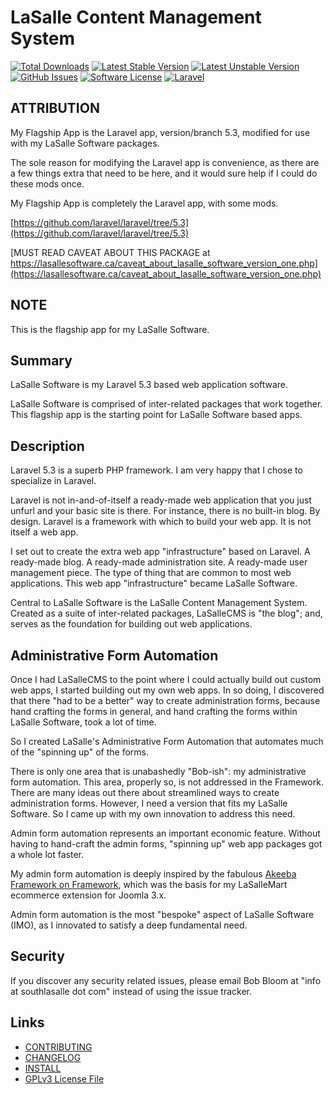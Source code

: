 # LaSalle Content Management System 

<!--
[![Build Status](https://img.shields.io/travis/lasallecms/lasallecms-l5-flagship/master.svg?style=flat-square)](https://travis-ci.org/lasallecms/lasallecms)
-->

[![Total Downloads](https://img.shields.io/packagist/dt/lasallecms/lasallecms.svg?style=flat-square)](https://packagist.org/packages/lasallecms/lasallecms)
[![Latest Stable Version](https://poser.pugx.org/lasallecms/lasallecms/v/stable.svg)](https://packagist.org/packages/lasallecms/lasallecms)
[![Latest Unstable Version](https://poser.pugx.org/lasallecms/lasallecms/v/unstable.svg)](https://packagist.org/packages/lasallecms/lasallecms)
[![GitHub Issues](https://img.shields.io/github/issues/lasallecms/lasallecms-l5-flagship.svg)](https://github.com/lasallecms/lasallecms-l5-flagship/issues)
[![Software License](https://img.shields.io/badge/license-GPLv3-brightgreen.svg?style=flat-square)](LICENSE.md)
[![Laravel](https://img.shields.io/badge/Laravel-v5.3-brightgreen.svg?style=flat-square)](http://laravel.com)

## ATTRIBUTION

My Flagship App is the Laravel app, version/branch 5.3, modified for use with my LaSalle Software packages. 
 
The sole reason for modifying the Laravel app is convenience, as there are a few things extra that need to be here, and it would sure help if I could do these mods once.

My Flagship App is completely the Laravel app, with some mods.

[https://github.com/laravel/laravel/tree/5.3](https://github.com/laravel/laravel/tree/5.3)



[MUST READ CAVEAT ABOUT THIS PACKAGE at https://lasallesoftware.ca/caveat_about_lasalle_software_version_one.php](https://lasallesoftware.ca/caveat_about_lasalle_software_version_one.php)


## NOTE

This is the flagship app for my LaSalle Software. 

## Summary

LaSalle Software is my Laravel 5.3 based web application software. 

LaSalle Software is comprised of inter-related packages that work together. This flagship app is the starting point for LaSalle Software based apps.


## Description

Laravel 5.3 is a superb PHP framework. I am very happy that I chose to specialize in Laravel. 

Laravel is not in-and-of-itself a ready-made web application that you just unfurl and your basic site is there. For instance, there is no built-in blog. By design. Laravel is a framework with which to build your web app. It is not itself a web app. 

I set out to create the extra web app "infrastructure" based on Laravel. A ready-made blog. A ready-made administration site. A ready-made user management piece. The type of thing that are common to most web applications. This web app "infrastructure" became LaSalle Software. 

Central to LaSalle Software is the LaSalle Content Management System. Created as a suite of inter-related packages, LaSalleCMS is "the blog"; and, serves as the foundation for building out web applications. 

## Administrative Form Automation

Once I had LaSalleCMS to the point where I could actually build out custom web apps, I started building out my own web apps. In so doing, I discovered that there "had to be a better" way to create administration forms, because hand crafting the forms in general, and hand crafting the forms within LaSalle Software, took a lot of time. 

So I created LaSalle's Administrative Form Automation that automates much of the "spinning up" of the forms. 
 
There is only one area that is unabashedly "Bob-ish": my administrative form automation. This area, properly so, is not addressed in the Framework. There are many ideas out there about streamlined ways to create administration forms. However, I need a version that fits my LaSalle Software. So I came up with my own innovation to address this need. 
 
Admin form automation represents an important economic feature. Without having to hand-craft the admin forms, "spinning up" web app packages got a whole lot faster. 

My admin form automation is deeply inspired by the fabulous [Akeeba Framework on Framework](https://github.com/akeeba/fof), which was the basis for my LaSalleMart ecommerce extension for Joomla 3.x. 

Admin form automation is the most "bespoke" aspect of LaSalle Software (IMO), as I innovated to satisfy a deep fundamental need. 


## Security

If you discover any security related issues, please email Bob Bloom at "info at southlasalle dot com" instead of using the issue tracker.

## Links

* [CONTRIBUTING](CONTRIBUTING.md)
* [CHANGELOG](CHANGELOG.md)
* [INSTALL](INSTALL.md)
* [GPLv3 License File](LICENSE.md)
 

   
  
